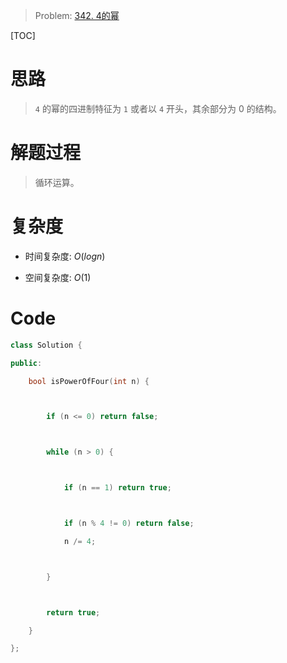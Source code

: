 > Problem: [342. 4的幂](https://leetcode.cn/problems/power-of-four/description/)

[TOC]

# 思路

> `4` 的幂的四进制特征为 `1` 或者以 `4` 开头，其余部分为 0 的结构。

# 解题过程

> 循环运算。

# 复杂度

- 时间复杂度: $O(logn)$

- 空间复杂度: $O(1)$

# Code

```cpp
class Solution {

public:

    bool isPowerOfFour(int n) {



        if (n <= 0) return false;



        while (n > 0) {



            if (n == 1) return true;



            if (n % 4 != 0) return false;

            n /= 4;



        }



        return true;

    }

};
```
